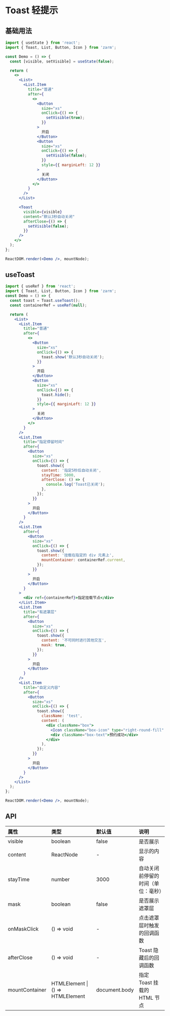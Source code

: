 # Toast 轻提示

## 基础用法

```jsx
import { useState } from 'react';
import { Toast, List, Button, Icon } from 'zarm';

const Demo = () => {
  const [visible, setVisible] = useState(false);

  return (
    <>
      <List>
        <List.Item
          title="普通"
          after={
            <>
              <Button
                size="xs"
                onClick={() => {
                  setVisible(true);
                }}
              >
                开启
              </Button>
              <Button
                size="xs"
                onClick={() => {
                  setVisible(false);
                }}
                style={{ marginLeft: 12 }}
              >
                关闭
              </Button>
            </>
          }
        />
      </List>

      <Toast
        visible={visible}
        content="默认3秒自动关闭"
        afterClose={() => {
          setVisible(false);
        }}
      />
    </>
  );
};

ReactDOM.render(<Demo />, mountNode);
```

## useToast

```jsx
import { useRef } from 'react';
import { Toast, List, Button, Icon } from 'zarm';
const Demo = () => {
  const toast = Toast.useToast();
  const containerRef = useRef(null);

  return (
    <List>
      <List.Item
        title="普通"
        after={
          <>
            <Button
              size="xs"
              onClick={() => {
                toast.show('默认3秒自动关闭');
              }}
            >
              开启
            </Button>
            <Button
              size="xs"
              onClick={() => {
                toast.hide();
              }}
              style={{ marginLeft: 12 }}
            >
              关闭
            </Button>
          </>
        }
      />
      <List.Item
        title="指定停留时间"
        after={
          <Button
            size="xs"
            onClick={() => {
              toast.show({
                content: '指定5秒后自动关闭',
                stayTime: 5000,
                afterClose: () => {
                  console.log('Toast已关闭');
                },
              });
            }}
          >
            开启
          </Button>
        }
      />
      <List.Item
        after={
          <Button
            size="xs"
            onClick={() => {
              toast.show({
                content: '挂载在指定的 div 元素上',
                mountContainer: containerRef.current,
              });
            }}
          >
            开启
          </Button>
        }
      >
        <div ref={containerRef}>指定挂载节点</div>
      </List.Item>
      <List.Item
        title="有遮罩层"
        after={
          <Button
            size="xs"
            onClick={() => {
              toast.show({
                content: '不可同时进行其他交互',
                mask: true,
              });
            }}
          >
            开启
          </Button>
        }
      />
      <List.Item
        title="自定义内容"
        after={
          <Button
            size="xs"
            onClick={() => {
              toast.show({
                className: 'test',
                content: (
                  <div className="box">
                    <Icon className="box-icon" type="right-round-fill" />
                    <div className="box-text">预约成功</div>
                  </div>
                ),
              });
            }}
          >
            开启
          </Button>
        }
      />
    </List>
  );
};

ReactDOM.render(<Demo />, mountNode);
```

## API

| 属性           | 类型                                 | 默认值        | 说明                               |
| :------------- | :----------------------------------- | :------------ | :--------------------------------- |
| visible        | boolean                              | false         | 是否展示                           |
| content        | ReactNode                            | -             | 显示的内容                         |
| stayTime       | number                               | 3000          | 自动关闭前停留的时间（单位：毫秒） |
| mask           | boolean                              | false         | 是否展示遮罩层                     |
| onMaskClick    | () => void                           | -             | 点击遮罩层时触发的回调函数         |
| afterClose     | () => void                           | -             | Toast 隐藏后的回调函数             |
| mountContainer | HTMLElement &#124; () => HTMLElement | document.body | 指定 Toast 挂载的 HTML 节点        |
